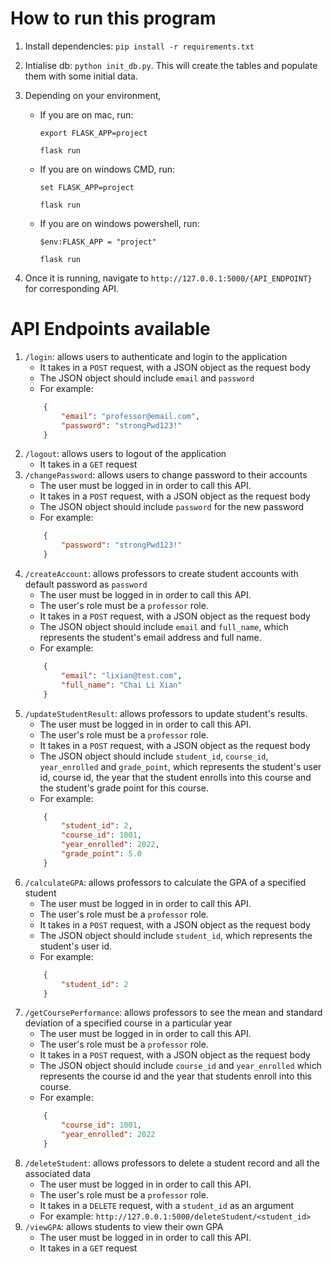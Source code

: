 # How to run this program
1. Install dependencies: `pip install -r requirements.txt`
2. Intialise db: `python init_db.py`. This will create the tables and populate them with some initial data.
3. Depending on your environment,

    - If you are on mac, run:

        `export FLASK_APP=project`

        `flask run`

    - If you are on windows CMD, run:

        `set FLASK_APP=project`

        `flask run`

    - If you are on windows powershell, run: 

        `$env:FLASK_APP = "project"`

        `flask run`

4. Once it is running, navigate to `http://127.0.0.1:5000/{API_ENDPOINT}` for corresponding API.

# API Endpoints available
1. `/login`: allows users to authenticate and login to the application
    - It takes in a `POST` request, with a JSON object as the request body
    - The JSON object should include `email` and `password`
    - For example:
    ```json
        {
            "email": "professor@email.com",
            "password": "strongPwd123!"
        }
2. `/logout`: allows users to logout of the application
    - It takes in a `GET` request
3. `/changePassword`: allows users to change password to their accounts
    - The user must be logged in in order to call this API.
    - It takes in a `POST` request, with a JSON object as the request body
    - The JSON object should include `password` for the new password
    - For example:
    ```json
        {
            "password": "strongPwd123!"
        }
4. `/createAccount`: allows professors to create student accounts with default password as `password`
    - The user must be logged in in order to call this API.
    - The user's role must be a `professor` role.
    - It takes in a `POST` request, with a JSON object as the request body
    - The JSON object should include `email` and `full_name`, which represents the student's email address and full name.
    - For example:
    ```json
        {
            "email": "lixian@test.com",
            "full_name": "Chai Li Xian"
        }
5. `/updateStudentResult`: allows professors to update student's results.
    - The user must be logged in in order to call this API.
    - The user's role must be a `professor` role.
    - It takes in a `POST` request, with a JSON object as the request body
    - The JSON object should include `student_id`, `course_id`, `year_enrolled` and `grade_point`, which represents the student's user id, course id, the year that the student enrolls into this course and the student's grade point for this course.
    - For example:
    ```json
        {
            "student_id": 2,
            "course_id": 1001,
            "year_enrolled": 2022,
            "grade_point": 5.0
        }
6. `/calculateGPA`: allows professors to calculate the GPA of a specified student
    - The user must be logged in in order to call this API.
    - The user's role must be a `professor` role.
    - It takes in a `POST` request, with a JSON object as the request body
    - The JSON object should include `student_id`, which represents the student's user id.
    - For example:
    ```json
        {
            "student_id": 2
        }
7. `/getCoursePerformance`: allows professors to see the mean and standard deviation of a specified course in a particular year
    - The user must be logged in in order to call this API.
    - The user's role must be a `professor` role.
    - It takes in a `POST` request, with a JSON object as the request body
    - The JSON object should include `course_id` and `year_enrolled` which represents the course id and the year that students enroll into this course.
    - For example:
    ```json
        {
            "course_id": 1001,
            "year_enrolled": 2022
        }
8. `/deleteStudent`: allows professors to delete a student record and all the associated data
    - The user must be logged in in order to call this API.
    - The user's role must be a `professor` role.
    - It takes in a `DELETE` request, with a `student_id` as an argument
    - For example: `http://127.0.0.1:5000/deleteStudent/<student_id>`
9. `/viewGPA`: allows students to view their own GPA
    - The user must be logged in in order to call this API.
    - It takes in a `GET` request